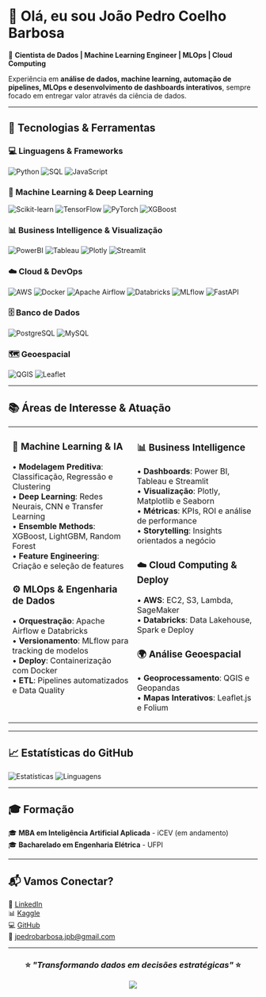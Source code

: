 # 👋 Olá, eu sou João Pedro Coelho Barbosa

🎯 **Cientista de Dados | Machine Learning Engineer | MLOps | Cloud Computing**

Experiência em **análise de dados, machine learning, automação de pipelines, MLOps e desenvolvimento de dashboards interativos**, sempre focado em entregar valor através da ciência de dados.

---

## 🚀 Tecnologias & Ferramentas

### 💻 Linguagens & Frameworks
![Python](https://img.shields.io/badge/Python-3776AB?style=for-the-badge&logo=python&logoColor=white)
![SQL](https://img.shields.io/badge/SQL-4479A1?style=for-the-badge&logo=postgresql&logoColor=white)
![JavaScript](https://img.shields.io/badge/JavaScript-F7DF1E?style=for-the-badge&logo=javascript&logoColor=black)

### 🤖 Machine Learning & Deep Learning
![Scikit-learn](https://img.shields.io/badge/Scikit--learn-F7931E?style=for-the-badge&logo=scikitlearn&logoColor=white)
![TensorFlow](https://img.shields.io/badge/TensorFlow-FF6F00?style=for-the-badge&logo=tensorflow&logoColor=white)
![PyTorch](https://img.shields.io/badge/PyTorch-EE4C2C?style=for-the-badge&logo=pytorch&logoColor=white)
![XGBoost](https://img.shields.io/badge/XGBoost-337AB7?style=for-the-badge&logo=xgboost&logoColor=white)

### 📊 Business Intelligence & Visualização
![PowerBI](https://img.shields.io/badge/PowerBI-F2C811?style=for-the-badge&logo=powerbi&logoColor=black)
![Tableau](https://img.shields.io/badge/Tableau-E97627?style=for-the-badge&logo=tableau&logoColor=white)
![Plotly](https://img.shields.io/badge/Plotly-3F4F75?style=for-the-badge&logo=plotly&logoColor=white)
![Streamlit](https://img.shields.io/badge/Streamlit-FF4B4B?style=for-the-badge&logo=streamlit&logoColor=white)

### ☁️ Cloud & DevOps
![AWS](https://img.shields.io/badge/AWS-232F3E?style=for-the-badge&logo=amazonaws&logoColor=white)
![Docker](https://img.shields.io/badge/Docker-2496ED?style=for-the-badge&logo=docker&logoColor=white)
![Apache Airflow](https://img.shields.io/badge/Apache%20Airflow-017CEE?style=for-the-badge&logo=apacheairflow&logoColor=white)
![Databricks](https://img.shields.io/badge/Databricks-FF3621?style=for-the-badge&logo=databricks&logoColor=white)
![MLflow](https://img.shields.io/badge/MLflow-0194E2?style=for-the-badge&logo=mlflow&logoColor=white)
![FastAPI](https://img.shields.io/badge/FastAPI-009688?style=for-the-badge&logo=fastapi&logoColor=white)

### 🗄️ Banco de Dados
![PostgreSQL](https://img.shields.io/badge/PostgreSQL-336791?style=for-the-badge&logo=postgresql&logoColor=white)
![MySQL](https://img.shields.io/badge/MySQL-4479A1?style=for-the-badge&logo=mysql&logoColor=white)

### 🗺️ Geoespacial
![QGIS](https://img.shields.io/badge/QGIS-589632?style=for-the-badge&logo=qgis&logoColor=white)
![Leaflet](https://img.shields.io/badge/Leaflet-199900?style=for-the-badge&logo=leaflet&logoColor=white)

---

## 📚 Áreas de Interesse & Atuação

<table>
<tr>
<td width="50%" valign="top">

### 🤖 Machine Learning & IA
• **Modelagem Preditiva**: Classificação, Regressão e Clustering  
• **Deep Learning**: Redes Neurais, CNN e Transfer Learning  
• **Ensemble Methods**: XGBoost, LightGBM, Random Forest  
• **Feature Engineering**: Criação e seleção de features

### ⚙️ MLOps & Engenharia de Dados
• **Orquestração**: Apache Airflow e Databricks  
• **Versionamento**: MLflow para tracking de modelos  
• **Deploy**: Containerização com Docker  
• **ETL**: Pipelines automatizados e Data Quality

</td>
<td width="50%" valign="top">

### 📊 Business Intelligence
• **Dashboards**: Power BI, Tableau e Streamlit  
• **Visualização**: Plotly, Matplotlib e Seaborn  
• **Métricas**: KPIs, ROI e análise de performance  
• **Storytelling**: Insights orientados a negócio

### ☁️ Cloud Computing & Deploy
• **AWS**: EC2, S3, Lambda, SageMaker  
• **Databricks**: Data Lakehouse, Spark e Deploy

### 🌍 Análise Geoespacial
• **Geoprocessamento**: QGIS e Geopandas  
• **Mapas Interativos**: Leaflet.js e Folium  


</td>
</tr>
</table>

---

## 📈 Estatísticas do GitHub

![Estatísticas](https://github-readme-stats.vercel.app/api?username=barbosajpc&show_icons=true&theme=tokyonight&hide_border=true)
![Linguagens](https://github-readme-stats.vercel.app/api/top-langs/?username=barbosajpc&layout=compact&theme=tokyonight&hide_border=true)

---

## 🎓 Formação

🎓 **MBA em Inteligência Artificial Aplicada** - iCEV (em andamento)  
🎓 **Bacharelado em Engenharia Elétrica** - UFPI

---

## 📬 Vamos Conectar?

💼 [LinkedIn](https://www.linkedin.com/in/jo%C3%A3o-pedro-barbosa-697678254/)  
📊 [Kaggle](https://www.kaggle.com/barbosajpc)  
💻 [GitHub](https://github.com/barbosajpc)  
📧 jpedrobarbosa.jpb@gmail.com

---

<div align="center">

### ⭐ *"Transformando dados em decisões estratégicas"* ⭐

![](https://komarev.com/ghpvc/?username=barbosajpc&color=blue&style=flat-square)

</div>
